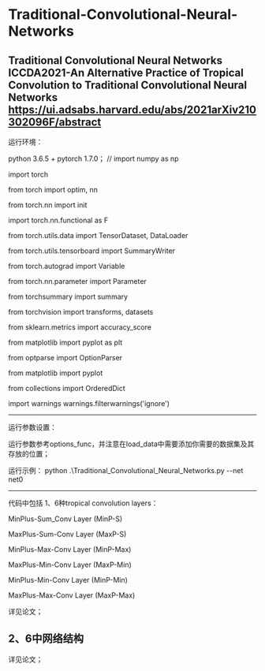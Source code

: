 # Traditional-Convolutional-Neural-Networks
 Traditional Convolutional Neural Networks
ICCDA2021-An Alternative Practice of Tropical Convolution to Traditional Convolutional Neural Networks
https://ui.adsabs.harvard.edu/abs/2021arXiv210302096F/abstract
---------------------------------------------------------------------------------------------------------------------------
运行环境：

python 3.6.5 + pytorch 1.7.0；
//
import numpy as np

import torch

from torch import optim, nn

from torch.nn import init

import torch.nn.functional as F

from torch.utils.data import TensorDataset, DataLoader

from torch.utils.tensorboard import SummaryWriter

from torch.autograd import Variable

from torch.nn.parameter import Parameter

from torchsummary import summary

from torchvision import transforms, datasets

from sklearn.metrics import accuracy_score

from matplotlib import pyplot as plt

from optparse import OptionParser

from matplotlib import pyplot

from collections import OrderedDict

import warnings
warnings.filterwarnings('ignore')


---------------------------------------------------------------------------------------------------------------------------
运行参数设置：

运行参数参考options_func，并注意在load_data中需要添加你需要的数据集及其存放的位置；

运行示例：
python .\Traditional_Convolutional_Neural_Networks.py --net net0

---------------------------------------------------------------------------------------------------------------------------

代码中包括
1、6种tropical convolution layers：

MinPlus-Sum_Conv Layer (MinP-S)

MaxPlus-Sum-Conv Layer (MaxP-S)

MinPlus-Max-Conv Layer (MinP-Max)

MaxPlus-Min-Conv Layer (MaxP-Min)

MinPlus-Min-Conv Layer (MinP-Min)

MaxPlus-Max-Conv Layer (MaxP-Max)

详见论文；

2、6中网络结构
---------------------------------------------------------------------------------------------------------------------------
详见论文；


